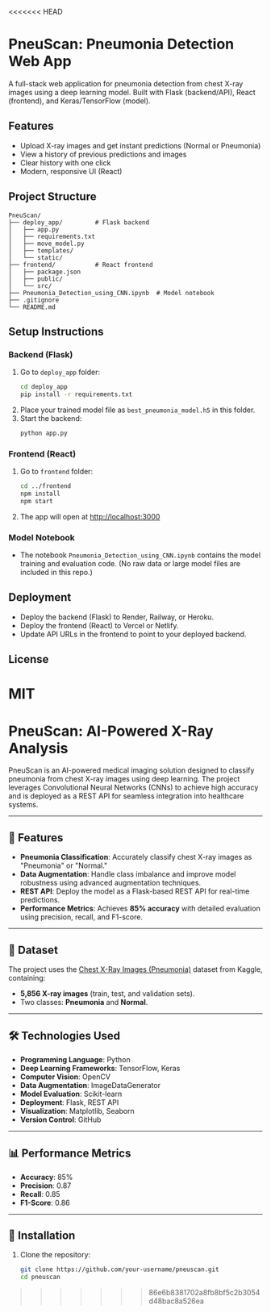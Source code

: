 <<<<<<< HEAD
# PneuScan: Pneumonia Detection Web App

A full-stack web application for pneumonia detection from chest X-ray images using a deep learning model. Built with Flask (backend/API), React (frontend), and Keras/TensorFlow (model).

## Features
- Upload X-ray images and get instant predictions (Normal or Pneumonia)
- View a history of previous predictions and images
- Clear history with one click
- Modern, responsive UI (React)

## Project Structure
```
PneuScan/
├── deploy_app/         # Flask backend
│   ├── app.py
│   ├── requirements.txt
│   ├── move_model.py
│   ├── templates/
│   └── static/
├── frontend/           # React frontend
│   ├── package.json
│   ├── public/
│   └── src/
├── Pneumonia_Detection_using_CNN.ipynb  # Model notebook
├── .gitignore
└── README.md
```

## Setup Instructions

### Backend (Flask)
1. Go to `deploy_app` folder:
   ```sh
   cd deploy_app
   pip install -r requirements.txt
   ```
2. Place your trained model file as `best_pneumonia_model.h5` in this folder.
3. Start the backend:
   ```sh
   python app.py
   ```

### Frontend (React)
1. Go to `frontend` folder:
   ```sh
   cd ../frontend
   npm install
   npm start
   ```
2. The app will open at [http://localhost:3000](http://localhost:3000)

### Model Notebook
- The notebook `Pneumonia_Detection_using_CNN.ipynb` contains the model training and evaluation code. (No raw data or large model files are included in this repo.)

## Deployment
- Deploy the backend (Flask) to Render, Railway, or Heroku.
- Deploy the frontend (React) to Vercel or Netlify.
- Update API URLs in the frontend to point to your deployed backend.

## License
MIT
=======
# PneuScan: AI-Powered X-Ray Analysis

PneuScan is an AI-powered medical imaging solution designed to classify pneumonia from chest X-ray images using deep learning. The project leverages Convolutional Neural Networks (CNNs) to achieve high accuracy and is deployed as a REST API for seamless integration into healthcare systems.

---

## 🚀 **Features**
- **Pneumonia Classification**: Accurately classify chest X-ray images as "Pneumonia" or "Normal."
- **Data Augmentation**: Handle class imbalance and improve model robustness using advanced augmentation techniques.
- **REST API**: Deploy the model as a Flask-based REST API for real-time predictions.
- **Performance Metrics**: Achieves **85% accuracy** with detailed evaluation using precision, recall, and F1-score.

---

## 📂 **Dataset**
The project uses the [Chest X-Ray Images (Pneumonia)](https://www.kaggle.com/paultimothymooney/chest-xray-pneumonia) dataset from Kaggle, containing:
- **5,856 X-ray images** (train, test, and validation sets).
- Two classes: **Pneumonia** and **Normal**.

---

## 🛠️ **Technologies Used**
- **Programming Language**: Python
- **Deep Learning Frameworks**: TensorFlow, Keras
- **Computer Vision**: OpenCV
- **Data Augmentation**: ImageDataGenerator
- **Model Evaluation**: Scikit-learn
- **Deployment**: Flask, REST API
- **Visualization**: Matplotlib, Seaborn
- **Version Control**: GitHub

---

## 📊 **Performance Metrics**
- **Accuracy**: 85%
- **Precision**: 0.87
- **Recall**: 0.85
- **F1-Score**: 0.86

---

## 🚀 **Installation**
1. Clone the repository:
   ```bash
   git clone https://github.com/your-username/pneuscan.git
   cd pneuscan
>>>>>>> 86e6b8381702a8fb8bf5c2b3054d48bac8a526ea

